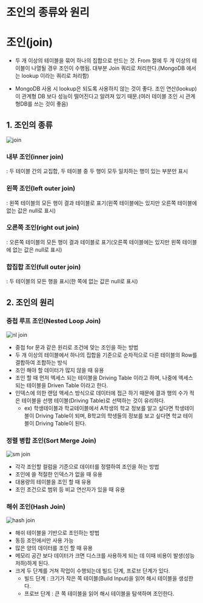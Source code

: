 # 조인의 종류와 원리

# 조인(join)

 - 두 개 이상의 테이블을 묶어 하나의 집합으로 만드는 것.  From 절에 두 개 이상의 테이블이 나열될 경우 조인이 수행됨. 대부분 Join 쿼리로 처리한다.(MongoDB 에서는 lookup 이라는 쿼리로 처리함)

 - MongoDB 사용 시 lookup은 되도록 사용하지 않는 것이 좋다. 조인 연산(lookup)이 관계형 DB 보다 성능이 떨어진다고 알려져 있기 때문.(여러 테이블 조인 시 관계형DB를 쓰는 것이 좋음)

## 1. 조인의 종류

![join](https://user-images.githubusercontent.com/61510481/209055511-0192fd24-6104-48d5-abf7-6abee73ca0d9.jpg)

### 내부 조인(inner join)

: 두 테이블 간의 교집합, 두 테이블 중 두 행이 모두 일치하는 행이 있는 부분만 표시

### 왼쪽 조인(left outer join)

: 왼쪽 테이블의 모든 행이 결과 테이블로 표기(왼쪽 테이블에는 있지만 오른쪽 테이블에 없는 값은 null로 표시)

### 오른쪽 조인(right out join)

: 오른쪽 테이블의 모든 행이 결과 테이블로 표기(오른쪽 테이블에는 있지만 왼쪽 테이블에 없는 값은 null로 표시)

### 합집합 조인(full outer join)

: 두 테이블의 모든 행을 표시(한 쪽에 없는 값은 null로 표시)

## 2. 조인의 원리

### 중첩 루프 조인(Nested Loop Join)

![nl join](https://user-images.githubusercontent.com/61510481/209055159-53ae9510-1d73-458e-b4b5-d1ee684fe1a7.png)

- 중첩 for 문과 같은 원리로 조건에 맞는 조인을 하는 방법
- 두 개 이상의 테이블에서 하나의 집합을 기준으로 순차적으로 다른 테이블의 Row를 결합하여 조합하는 방식
- 조인 해야 할 데이터가 많지 않을 때 유용
- 조인 할 때 먼저 엑세스 되는 테이블을 Driving Table 이라고 하며, 나중에 엑세스 되는 테이블을 Driven Table 이라고 한다.
- 인덱스에 의한 랜덤 액세스 방식으로 데이터에 접근 하기 때문에 결과 행의 수가 적은 테이블을 선행 테이블(Driving Table)로 선택하는 것이 유리하다.
    - ex) 학생테이블과 학교테이블에서 A학생의 학교 정보를 알고 싶다면 학생테이블이 Driving Table이 되며, B학교의 학생들의 정보를 보고 싶다면 학교 테이블이 Driving Table이 된다.  

### 정렬 병합 조인(Sort Merge Join)


![sm join](https://user-images.githubusercontent.com/61510481/209055153-818b1d78-1e56-4a6a-a6c5-203421810718.png)

- 각각 조인할 컬럼을 기준으로 데이터를 정렬하여 조인을 하는 방법
- 조인에 쓸 적절한 인덱스가 없을 때 유용
- 대용량의 테이블을 조인 할 때 유용
- 조인 조건으로 범위 등 비교 연산자가 있을 때 유용  

### 해쉬 조인(Hash Join)

![hash join](https://user-images.githubusercontent.com/61510481/209055452-5c6bc99b-5d51-45c7-ae4a-3848fbcee092.png)

- 해쉬 테이블을 기반으로 조인하는 방법
- 동등  조인에서만 사용 가능
- 많은 양의 데이터를 조인 할 때 유용
- 메모리 공간 보다 데이터가 크면 디스크를 사용하게 되는 데 이때 비용이 발생(성능저하)하게 된다.
- 크게 두 단계를 거쳐 작업이 수행되는데 빌드 단계, 프로브 단계가 있다.
    - 빌드 단계 : 크기가 작은 쪽 테이블(Build Input)을 읽어 해시 테이블을 생성한다.
    - 프로브 단계 : 큰 쪽 테이블을 읽어 해시 테이블을 탐색하며 조인한다.
